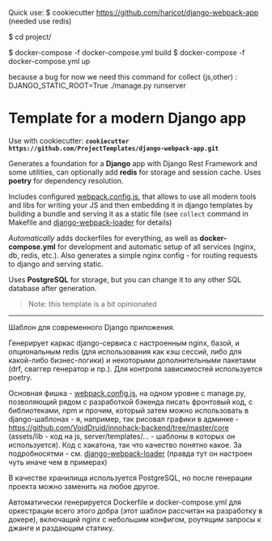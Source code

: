 Quick use:
$ cookiecutter https://github.com/haricot/django-webpack-app (needed use redis)

$ cd project/

$ docker-compose -f  docker-compose.yml build
$ docker-compose -f  docker-compose.yml up

because a bug for now we need this command for collect (js,other) : 
DJANGO_STATIC_ROOT=True ./manage.py  runserver 

# Template for a modern Django app

Use with cookiecutter: **`cookiecutter https://github.com/ProjectTemplates/django-webpack-app.git`**

Generates a foundation for a **Django** app with Django Rest Framework and some utilities, can optionally add **redis** for storage and session cache. Uses **poetry** for dependency resolution.

Includes configured [webpack.config.js](https://github.com/ProjectTemplates/django-webpack-app/blob/master/%7B%7Bcookiecutter.project_name%7D%7D/core/webpack.config.js), that allows to use all modern tools and libs for writing your JS and then embedding it in django templates by building a bundle and serving it as a static file (see `collect` command in Makefile and [django-webpack-loader](https://github.com/jezdez/django-webpack-loader) for details)

*Automatically* adds dockerfiles for everything, as well as **docker-compose.yml** for development and automatic setup of all services (nginx, db, redis, etc.). Also generates a simple nginx config - for routing requests to django and serving static.

Uses **PostgreSQL** for storage, but you can change it to any other SQL database after generation.

> Note: this template is a bit opinionated

---

Шаблон для современного Django приложения.

Генерирует каркас django-сервиса с настроенным nginx, базой, и опциональным redis (для использования как кэш сессий, либо для какой-либо бизнес-логики) и некоторыми дополнительными пакетами (drf, сваггер генератор и пр.). Для контроля зависимостей используется poetry.

Основная фишка - [webpack.config.js](https://github.com/ProjectTemplates/django-webpack-app/blob/master/%7B%7Bcookiecutter.project_name%7D%7D/core/webpack.config.js), на одном уровне с manage.py, позволяющий рядом с разработкой бэкенда писать фронтовый код, с библиотеками, npm и прочим, который затем можно использовать в django-шаблонах - я, например, так рисовал графики в админке - https://github.com/VoidDruid/innohack-backend/tree/master/core (assets/lib - код на js, server/templates/... - шаблоны в которых он используется). Код с хакатона, так что качество понятно какое.
За подробносятми - см. [django-webpack-loader](https://github.com/jezdez/django-webpack-loader) (правда тут он настроен чуть иначе чем в примерах)

В качестве хранилища используется PostgreSQL, но после генерации проекта можно заменить на любое другое.

Автоматически генерируется Dockerfile и docker-compose.yml для оркестрации всего этого добра (этот шаблон рассчитан на разработку в докере), включащий nginx с небольшим конфигом, роутящим запросы к джанге и раздающим статику.
